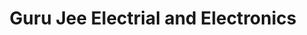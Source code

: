---
title: "Guru Jee Electrial and Electronics"
url: /panchkula/guru-jee-electrial-and-electronics/
shop: Elektrisch
---